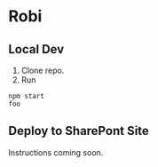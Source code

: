 # Robi

## Local Dev
1. Clone repo.
2. Run
```console
npm start
foo
```

## Deploy to SharePont Site
Instructions coming soon.
